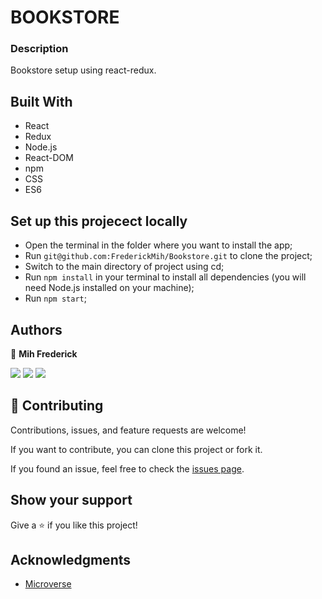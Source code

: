 # BOOKSTORE

### Description

Bookstore setup using react-redux.

## Built With

* React
* Redux
* Node.js
* React-DOM
* npm
* CSS
* ES6

## Set up this projecect locally

* Open the terminal in the folder where you want to install the app; 
* Run `git@github.com:FrederickMih/Bookstore.git` to clone the project; 
* Switch to the main directory of project using cd; 
* Run `npm install` in your terminal to install all dependencies (you will need Node.js installed on your machine); 
* Run `npm start`; 

## Authors

👤 **Mih Frederick**

[![](https://img.shields.io/badge/GitHub-100000?style=for-the-badge&logo=github&logoColor=white)](https://github.com/FrederickMih)
[![](https://img.shields.io/badge/LinkedIn-0077B5?style=for-the-badge&logo=linkedin&logoColor=white)](https://www.linkedin.com/in/frederick-mih/)
[![](https://img.shields.io/badge/Twitter-1DA1F2?style=for-the-badge&logo=twitter&logoColor=white)](https://twitter.com/MihFrederick)

## 🤝 Contributing

Contributions, issues, and feature requests are welcome!

If you want to contribute, you can clone this project or fork it.

If you found an issue, feel free to check the [issues page](https://github.com/FrederickMih/Calculator/issues).

## Show your support

Give a ⭐️ if you like this project!

## Acknowledgments

* [Microverse](https://www.microverse.org/)
